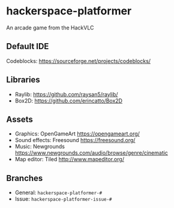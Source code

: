 # hackerspace-platformer
An arcade game from the HackVLC

## Default IDE

Codeblocks: https://sourceforge.net/projects/codeblocks/


## Libraries

*  Raylib: https://github.com/raysan5/raylib/
*  Box2D: https://github.com/erincatto/Box2D

## Assets

*  Graphics: OpenGameArt https://opengameart.org/
*  Sound effects: Freesound https://freesound.org/
*  Music: Newgrounds https://www.newgrounds.com/audio/browse/genre/cinematic
*  Map editor: Tiled http://www.mapeditor.org/

## Branches

*  General: ```hackerspace-platformer-#```
*  Issue: ```hackerspace-platformer-issue-#```

